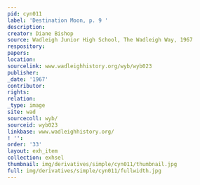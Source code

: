 ```yaml
---
pid: cyn011
label: 'Destination Moon, p. 9 '
description:
creator: Diane Bishop
source: Wadleigh Junior High School, The Wadleigh Way, 1967
respository:
papers:
location:
sourcelink: www.wadleighhistory.org/wyb/wyb023
publisher:
_date: '1967'
contributor:
rights:
relation:
_type: image
site: wad
sourcecoll: wyb/
sourceid: wyb023
linkbase: www.wadleighhistory.org/
! '':
order: '33'
layout: exh_item
collection: exhsel
thumbnail: img/derivatives/simple/cyn011/thumbnail.jpg
full: img/derivatives/simple/cyn011/fullwidth.jpg
---
```

